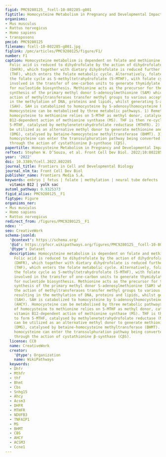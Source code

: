 ```yaml
---
figid: PMC9280125__fcell-10-802285-g001
figtitle: Homocysteine Metabolism in Pregnancy and Developmental Impacts
organisms:
- Mus musculus
- Rattus norvegicus
- Homo sapiens
- transposons
pmcid: PMC9280125
filename: fcell-10-802285-g001.jpg
figlink: /pmc/articles/PMC9280125/figure/F1/
number: F1
caption: Homocysteine metabolism is dependent on folate and methionine metabolism.
  Folic acid is reduced to dihydrofolate by the action of dihydrofolate reductase
  (DHFR), which together with dietary dihydrofolate is reduced further to tetrahydrofolate
  (THF), which enters the folate metabolic cycle. Alternatively, folate may enter
  the folate cycle as 5-methyltetrahydrofolate (5-MTHF), with folate cycle metabolism
  involved in the transfer of one-carbon units to generate thymidylate and purines
  for nucleotide biosynthesis. Methionine acts as the precursor for the ATP-dependent
  synthesis of the primary methyl donor S-adenosylmethionine (SAM) which through the
  action of methyltransferases transfer methyl groups to various acceptors (R-) resulting
  in the methylation of DNA, proteins and lipids, whilst generating S-adenosylhomocysteine
  (SAH). SAH is catabolized to homocysteine by S-adenosylhomocysteine hydrolase (AHCY).
  Homocysteine can be metabolised by three metabolic pathways. 1) Remethylation of
  homocysteine to methionine relies on 5-MTHF as methyl donor, catalysed by the vitamin
  B12-dependent action of methionine synthase (MS). THF is then re-cycled to form
  5-MTHF, catalysed by methylenetetrahydrofolate reductase (MTHFR). 2) Betaine can
  be utilized as an alternative methyl donor to generate methionine and dimethylglycine
  (DMG), catalysed by betaine-homocysteine methyltransferase (BHMT). 3) Alternatively,
  homocysteine can enter the transsulphuration pathway being converted to cysteine
  through the action of cystathionine β-synthase (CβS).
papertitle: Homocysteine Metabolism in Pregnancy and Developmental Impacts.
reftext: Stephen W. D’Souza, et al. Front Cell Dev Biol. 2022;10:802285.
year: '2022'
doi: 10.3389/fcell.2022.802285
journal_title: Frontiers in Cell and Developmental Biology
journal_nlm_ta: Front Cell Dev Biol
publisher_name: Frontiers Media S.A.
keywords: embryo | fetus | folate | methylation | neural tube defects | placenta |
  vitamin B12 | yolk sac
automl_pathway: 0.9325373
figid_alias: PMC9280125__F1
figtype: Figure
organisms_ner:
- Mus musculus
- Homo sapiens
- Rattus norvegicus
redirect_from: /figures/PMC9280125__F1
ndex: ''
seo: CreativeWork
schema-jsonld:
  '@context': https://schema.org/
  '@id': https://pfocr.wikipathways.org/figures/PMC9280125__fcell-10-802285-g001.html
  '@type': Dataset
  description: Homocysteine metabolism is dependent on folate and methionine metabolism.
    Folic acid is reduced to dihydrofolate by the action of dihydrofolate reductase
    (DHFR), which together with dietary dihydrofolate is reduced further to tetrahydrofolate
    (THF), which enters the folate metabolic cycle. Alternatively, folate may enter
    the folate cycle as 5-methyltetrahydrofolate (5-MTHF), with folate cycle metabolism
    involved in the transfer of one-carbon units to generate thymidylate and purines
    for nucleotide biosynthesis. Methionine acts as the precursor for the ATP-dependent
    synthesis of the primary methyl donor S-adenosylmethionine (SAM) which through
    the action of methyltransferases transfer methyl groups to various acceptors (R-)
    resulting in the methylation of DNA, proteins and lipids, whilst generating S-adenosylhomocysteine
    (SAH). SAH is catabolized to homocysteine by S-adenosylhomocysteine hydrolase
    (AHCY). Homocysteine can be metabolised by three metabolic pathways. 1) Remethylation
    of homocysteine to methionine relies on 5-MTHF as methyl donor, catalysed by the
    vitamin B12-dependent action of methionine synthase (MS). THF is then re-cycled
    to form 5-MTHF, catalysed by methylenetetrahydrofolate reductase (MTHFR). 2) Betaine
    can be utilized as an alternative methyl donor to generate methionine and dimethylglycine
    (DMG), catalysed by betaine-homocysteine methyltransferase (BHMT). 3) Alternatively,
    homocysteine can enter the transsulphuration pathway being converted to cysteine
    through the action of cystathionine β-synthase (CβS).
  license: CC0
  name: CreativeWork
  creator:
    '@type': Organization
    name: WikiPathways
  keywords:
  - Dhfr
  - Mthfr
  - thf
  - Bhmt
  - Cbs
  - Snhg15
  - Ahcy
  - Acsm3
  - DHFR
  - MTHFR
  - NDUFB3
  - TNFAIP1
  - MS
  - BHMT
  - CBS
  - AHCY
  - ACSM3
  - Ccne1
---
```

